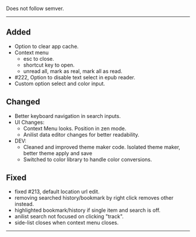 Does not follow semver.

---

## Added

- Option to clear app cache.
- Context menu 
  - esc to close.
  - shortcut key to open.
  - unread all, mark as real, mark all as read.
- #222, Option to disable text select in epub reader.
- Custom option select and color input.

## Changed

- Better keyboard navigation in search inputs.
- UI Changes:
  - Context Menu looks. Position in zen mode.
  - Anilist data editor changes for better readability.
- DEV:
  - Cleaned and improved theme maker code. Isolated theme maker, better theme apply and save
  - Switched to color library to handle color conversions.

## Fixed

- fixed #213, default location url edit.
- removing searched history/bookmark by right click removes other instead.
- highlighted bookmark/history if single item and search is off.
- anilist search not focused on clicking "track".
- side-list closes when context menu closes.

---